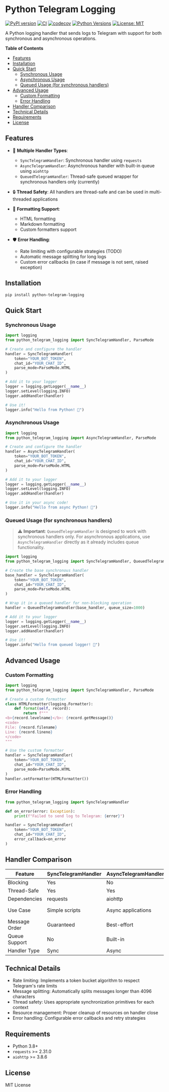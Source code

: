 # Python Telegram Logging

[![PyPI version](https://badge.fury.io/py/python-telegram-logging.svg)](https://badge.fury.io/py/python-telegram-logging)
[![CI](https://github.com/alcibiadescleinias/python-telegram-logging/actions/workflows/ci.yml/badge.svg)](https://github.com/alcibiadescleinias/python-telegram-logging/actions/workflows/ci.yml)
[![codecov](https://codecov.io/gh/alcibiadescleinias/python-telegram-logging/branch/main/graph/badge.svg)](https://codecov.io/gh/alcibiadescleinias/python-telegram-logging)
[![Python Versions](https://img.shields.io/pypi/pyversions/python-telegram-logging.svg)](https://pypi.org/project/python-telegram-logging/)
[![License: MIT](https://img.shields.io/badge/License-MIT-yellow.svg)](https://opensource.org/licenses/MIT)

A Python logging handler that sends logs to Telegram with support for both synchronous and asynchronous operations.

<!-- START doctoc generated TOC please keep comment here to allow auto update -->
<!-- DON'T EDIT THIS SECTION, INSTEAD RE-RUN doctoc TO UPDATE -->
**Table of Contents**

- [Features](#features)
- [Installation](#installation)
- [Quick Start](#quick-start)
  - [Synchronous Usage](#synchronous-usage)
  - [Asynchronous Usage](#asynchronous-usage)
  - [Queued Usage (for synchronous handlers)](#queued-usage-for-synchronous-handlers)
- [Advanced Usage](#advanced-usage)
  - [Custom Formatting](#custom-formatting)
  - [Error Handling](#error-handling)
- [Handler Comparison](#handler-comparison)
- [Technical Details](#technical-details)
- [Requirements](#requirements)
- [License](#license)

<!-- END doctoc generated TOC please keep comment here to allow auto update -->

## Features

- 🚀 **Multiple Handler Types**:
  - `SyncTelegramHandler`: Synchronous handler using `requests`
  - `AsyncTelegramHandler`: Asynchronous handler with built-in queue using `aiohttp`
  - `QueuedTelegramHandler`: Thread-safe queued wrapper for synchronous handlers only (currently)

- 🔒 **Thread Safety**: All handlers are thread-safe and can be used in multi-threaded applications

- 🎨 **Formatting Support**:
  - HTML formatting
  - Markdown formatting
  - Custom formatters support

- 🛡️ **Error Handling**:
  - Rate limiting with configurable strategies (TODO)
  - Automatic message splitting for long logs
  - Custom error callbacks (in case if message is not sent, raised exception)

## Installation

```bash
pip install python-telegram-logging
```

## Quick Start

### Synchronous Usage

```python
import logging
from python_telegram_logging import SyncTelegramHandler, ParseMode

# Create and configure the handler
handler = SyncTelegramHandler(
    token="YOUR_BOT_TOKEN",
    chat_id="YOUR_CHAT_ID",
    parse_mode=ParseMode.HTML
)

# Add it to your logger
logger = logging.getLogger(__name__)
logger.setLevel(logging.INFO)
logger.addHandler(handler)

# Use it!
logger.info("Hello from Python! 🐍")
```

### Asynchronous Usage

```python
import logging
from python_telegram_logging import AsyncTelegramHandler, ParseMode

# Create and configure the handler
handler = AsyncTelegramHandler(
    token="YOUR_BOT_TOKEN",
    chat_id="YOUR_CHAT_ID",
    parse_mode=ParseMode.HTML
)

# Add it to your logger
logger = logging.getLogger(__name__)
logger.setLevel(logging.INFO)
logger.addHandler(handler)

# Use it in your async code!
logger.info("Hello from async Python! 🐍")
```

### Queued Usage (for synchronous handlers)

> ⚠️ **Important**: `QueuedTelegramHandler` is designed to work with synchronous handlers only. For asynchronous applications, use `AsyncTelegramHandler` directly as it already includes queue functionality.

```python
import logging
from python_telegram_logging import SyncTelegramHandler, QueuedTelegramHandler, ParseMode

# Create the base synchronous handler
base_handler = SyncTelegramHandler(
    token="YOUR_BOT_TOKEN",
    chat_id="YOUR_CHAT_ID",
    parse_mode=ParseMode.HTML
)

# Wrap it in a queued handler for non-blocking operation
handler = QueuedTelegramHandler(base_handler, queue_size=1000)

# Add it to your logger
logger = logging.getLogger(__name__)
logger.setLevel(logging.INFO)
logger.addHandler(handler)

# Use it!
logger.info("Hello from queued logger! 🐍")
```

## Advanced Usage

### Custom Formatting

```python
import logging
from python_telegram_logging import SyncTelegramHandler, ParseMode

# Create a custom formatter
class HTMLFormatter(logging.Formatter):
    def format(self, record):
        return f"""
<b>{record.levelname}</b>: {record.getMessage()}
<code>
File: {record.filename}
Line: {record.lineno}
</code>
"""

# Use the custom formatter
handler = SyncTelegramHandler(
    token="YOUR_BOT_TOKEN",
    chat_id="YOUR_CHAT_ID",
    parse_mode=ParseMode.HTML
)
handler.setFormatter(HTMLFormatter())
```

### Error Handling

```python
from python_telegram_logging import SyncTelegramHandler

def on_error(error: Exception):
    print(f"Failed to send log to Telegram: {error}")

handler = SyncTelegramHandler(
    token="YOUR_BOT_TOKEN",
    chat_id="YOUR_CHAT_ID",
    error_callback=on_error
)
```

## Handler Comparison

| Feature | SyncTelegramHandler | AsyncTelegramHandler | QueuedTelegramHandler |
|---------|--------------------|--------------------|---------------------|
| Blocking | Yes | No | No |
| Thread-Safe | Yes | Yes | Yes |
| Dependencies | requests | aiohttp | - |
| Use Case | Simple scripts | Async applications | High-performance sync apps |
| Message Order | Guaranteed | Best-effort | Best-effort |
| Queue Support | No | Built-in | Yes (sync handlers only) |
| Handler Type | Sync | Async | Sync wrapper |

## Technical Details

- Rate limiting: Implements a token bucket algorithm to respect Telegram's rate limits
- Message splitting: Automatically splits messages longer than 4096 characters
- Thread safety: Uses appropriate synchronization primitives for each context
- Resource management: Proper cleanup of resources on handler close
- Error handling: Configurable error callbacks and retry strategies

## Requirements

- Python 3.8+
- `requests` >= 2.31.0
- `aiohttp` >= 3.8.6

## License

MIT License
